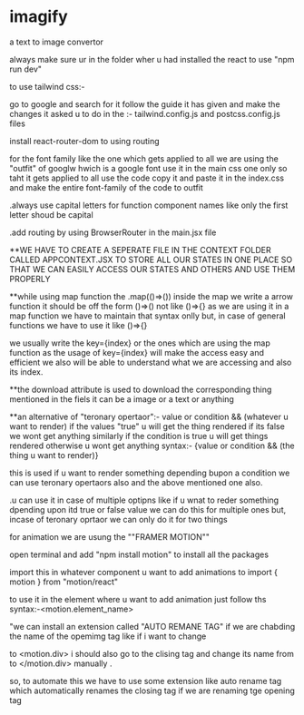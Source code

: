 # imagify
a text to image convertor

always make sure ur in the folder wher u had installed the react to use "npm run dev"

to use tailwind css:-

go to google and search for it follow the guide it has given and make the changes it asked u to do in the :-
tailwind.config.js and postcss.config.js files

install react-router-dom to using routing

for the font family like the one which gets applied to all we are using the "outfit" of googlw hwich is a google font use it in the main css one only so taht it gets applied to all
use the code copy it and paste it in the index.css and make the entire font-family of the code to outfit

.always use capital letters for function component names like only the first letter shoud be capital

.add routing by using BrowserRouter in the main.jsx file

**WE HAVE TO CREATE A SEPERATE FILE IN THE CONTEXT FOLDER CALLED APPCONTEXT.JSX TO STORE ALL OUR STATES IN ONE PLACE SO THAT WE CAN EASILY ACCESS OUR STATES AND OTHERS AND USE THEM PROPERLY

**while using map function the .map(()=>()) inside the map we write a arrow function it should be off the form ()=>() not like ()=>{} as we are using it in a map function we have to maintain that syntax onlly but, in case of general functions we have to use it like ()=>{}

we usually write the key={index} or the ones which are using the map function as the usage of key={index} will make the access easy and efficient we also will be able to understand what we are accessing and also its index.

**the download attribute is used to download the corresponding thing mentioned in the fiels it can be a image or a text or anything

**an alternative of "teronary opertaor":- value or condition && (whatever u want to render) if the values "true" u will get the thing rendered if its false we wont get anything similarly if the condition is true u will get things rendered otherwise u wont get anything syntax:- {value or condition && (the thing u want to render)}

this is used if u want to render something depending bupon a condition we can use teronary opertaors also and the above mentioned one also.

.u can use it in case of multiple optipns like if u wnat to reder something dpending upon itd true or false value we can do this for multiple ones but, incase of teronary oprtaor we can only do it for two things

for animation we are usung the ""FRAMER MOTION"" 

open terminal and add "npm install motion" to install all the packages

import this in whatever component u want to add animations to import { motion } from "motion/react"

to use it in the element where u want to add animation just follow ths syntax:-<motion.element_name>

"we can install an extension called "AUTO REMANE TAG" if we are chabding the name of the opemimg tag like if i want to change <div> to <motion.div> i should also go to the clising tag and change its name from </div> to </motion.div> manually .

so, to automate this we have to use some extension like auto rename tag which automatically renames the closing tag if we are renaming tge opening tag